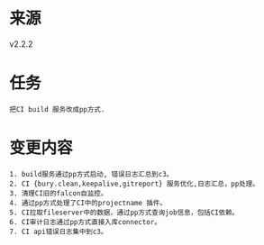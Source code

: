 # 来源

v2.2.2

# 任务

```
把CI build 服务改成pp方式.
```

# 变更内容

```
1. build服务通过pp方式启动, 错误日志汇总到c3。
2. CI {bury.clean,keepalive,gitreport} 服务优化,日志汇总，pp处理。
3. 清理CI旧的falcon自监控。
4. 通过pp方式处理了CI中的projectname 插件。
5. CI拉取fileserver中的数据，通过pp方式查询job信息，包括CI依赖。
6. CI审计日志通过pp方式直接入库connector。
7. CI api错误日志集中到c3。
```
